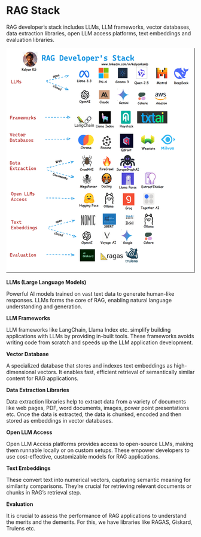 # RAG Stack


RAG developer’s stack includes LLMs, LLM frameworks, vector databases, data extraction libraries, open LLM access platforms, text embeddings and evaluation libraries. 

<p align="center">
    <img src="images/RAG_Developers_Stack.gif" alt="RAG indexing" width="800" height="600">
</p>

**LLMs (Large Language Models)**

Powerful AI models trained on vast text data to generate human-like responses. LLMs forms the core of RAG, enabling natural language understanding and generation.

**LLM Frameworks** 

LLM frameworks like LangChain, Llama Index etc. simplify building applications with LLMs by providing in-built tools. These frameworks avoids writing code from scratch and speeds up the LLM application development. 

**Vector Database**

A specialized database that stores and indexes text embeddings as high-dimensional vectors. It enables fast, efficient retrieval of semantically similar content for RAG applications.

**Data Extraction Libraries** 

Data extraction libraries help to extract data from a variety of documents like web pages, PDF, word documents, images, power point presentations etc. Once the data is extracted, the data is chunked, encoded and then stored as embeddings in vector databases. 

**Open LLM Access** 

Open LLM Access platforms provides access to open-source LLMs, making them runnable locally or on custom setups. These empower developers to use cost-effective, customizable models for RAG applications.

**Text Embeddings**

These convert text into numerical vectors, capturing semantic meaning for similarity comparisons. They’re crucial for retrieving relevant documents or chunks in RAG’s retrieval step.

**Evaluation** 

It is crucial to assess the performance of RAG applications to understand the merits and the demerits. For this, we have libraries like RAGAS, Giskard, Trulens etc.